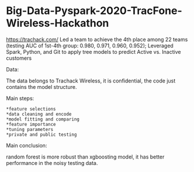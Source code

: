 # Big-Data-Pyspark-2020-TracFone-Wireless-Hackathon
https://trachack.com/
Led a team to achieve the 4th place among 22 teams (testing AUC of 1st-4th group: 0.980, 0.971, 0.960, 0.952); Leveraged Spark, Python, and Git to apply tree models to predict Active vs. Inactive customers

Data:

The data belongs to Trachack Wireless, it is confidential, the code just contains the model structure.

Main steps:

    *feature selections
    *data cleaning and encode
    *model fitting and comparing
    *feature importance
    *tuning parameters
    *private and public testing

Main conclusion:

random forest is more robust than xgboosting model, it has better performance in the noisy testing data.
